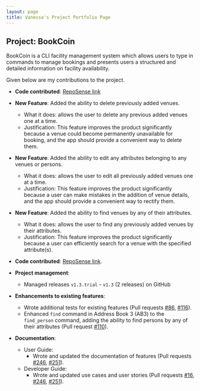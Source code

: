 ```yaml
---
layout: page
title: Vanessa's Project Portfolio Page
---
```


## Project: BookCoin

BookCoin is a CLI facility management system which allows users to type in commands to manage bookings and presents users a structured and detailed information on facility availability.

Given below are my contributions to the project.

* **Code contributed**: [RepoSense link](https://nus-cs2103-ay2021s2.github.io/tp-dashboard/?search=&sort=groupTitle&sortWithin=title&timeframe=commit&mergegroup=&groupSelect=groupByRepos&breakdown=true&checkedFileTypes=docs~functional-code~test-code~other&since=&tabOpen=true&tabType=authorship&tabAuthor=vvan-essa&tabRepo=AY2021S2-CS2103-W17-3%2Ftp%5Bmaster%5D&authorshipIsMergeGroup=false&authorshipFileTypes=docs~functional-code~test-code~other&authorshipIsBinaryFileTypeChecked=false)

* **New Feature**: Added the ability to delete previously added venues.
    * What it does: allows the user to delete any previous added venues one at a time.
    * Justification: This feature improves the product significantly because a venue could become permanently unavailable for booking, and the app should provide a convenient way to delete them.

* **New Feature**: Added the ability to edit any attributes belonging to any venues or persons.
  * What it does: allows the user to edit all previously added venues one at a time.
  * Justification: This feature improves the product significantly because a user can make mistakes in the addition of venue details, and the app should provide a convenient way to rectify them.

* **New Feature**: Added the ability to find venues by any of their attributes.
  * What it does: allows the user to find any previously added venues by their attributes.
  * Justification: This feature improves the product significantly because a user can efficiently search for a venue with the specified attribute(s).

* **Code contributed**: [RepoSense link](https://nus-cs2103-ay2021s2.github.io/tp-dashboard/?search=&sort=groupTitle&sortWithin=title&timeframe=commit&mergegroup=&groupSelect=groupByRepos&breakdown=true&checkedFileTypes=docs~functional-code~test-code~other&since=&tabOpen=true&tabType=authorship&tabAuthor=vvan-essa&tabRepo=AY2021S2-CS2103-W17-3%2Ftp%5Bmaster%5D&authorshipIsMergeGroup=false&authorshipFileTypes=docs~functional-code~test-code~other&authorshipIsBinaryFileTypeChecked=false).

* **Project management**:
  * Managed releases `v1.3.trial` - `v1.3` (2 releases) on GitHub

* **Enhancements to existing features**:
    * Wrote additional tests for existing features (Pull requests [\#86](https://github.com/AY2021S2-CS2103-W17-3/tp/pull/86), [\#116](https://github.com/AY2021S2-CS2103-W17-3/tp/pull/116)).
    * Enhanced `find` command in Address Book 3 (AB3) to the `find_person` command, adding the ability to find persons by any of their attributes (Pull request [\#110](https://github.com/AY2021S2-CS2103-W17-3/tp/pull/110)).

* **Documentation**:
    * User Guide:
        * Wrote and updated the documentation of features (Pull requests [\#246](https://github.com/AY2021S2-CS2103-W17-3/tp/pull/246), [\#251](https://github.com/AY2021S2-CS2103-W17-3/tp/pull/251)).
    * Developer Guide:
        * Wrote and updated use cases and user stories (Pull requests [\#16](https://github.com/AY2021S2-CS2103-W17-3/tp/pull/16), [\#246](https://github.com/AY2021S2-CS2103-W17-3/tp/pull/246), [\#251](https://github.com/AY2021S2-CS2103-W17-3/tp/pull/251)).


